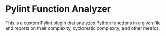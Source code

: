 # Pylint Function Analyzer

This is a custom Pylint plugin that analyzes Python functions in a given file and reports on their complexity, cyclomatic complexity, and other metrics.
